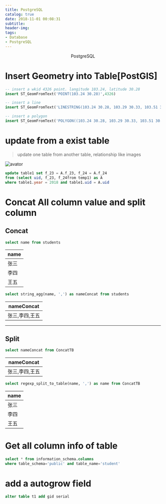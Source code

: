 ```yaml
---
title: PostgreSQL
catalog: true
date: 2018-11-01 00:08:31
subtitle:
header-img:
tags:
- Database
- PostgreSQL
---
```

<center>PostgreSQL</center>

# Insert Geometry into Table[PostGIS]
```sql
-- insert a wkid 4326 point. langitude 103.24, latitude 30.28
insert ST_GeomFromText('POINT(103.24 30.28)',4326)

-- insert a line
insert ST_GeomFromText('LINESTRING(103.24 30.28, 103.29 30.33, 103.51 30.15)',4326)

-- insert a polygon
insert ST_GeomFromText('POLYGON((103.24 30.28, 103.29 30.33, 103.51 30.15))',4326)
```

# update from a exist table
> update one table from another table, relationship like images

![avator](/img/E-R.png)
```sql
update table1 set f_23 = A.f_23, f_24 = A.f_24
from (select uid, f_23, f_24from temp1) as A
where table1.year = 2018 and table1.uid = A.uid
```

# Concat All column value and split column
## Concat
```sql
select name from students
```
| name        |
| -----------|
| 张三        |
| 李四        |
| 王五        |
```sql
select string_agg(name, ',') as nameConcat from students
```
| nameConcat          |
| --------------------|
| 张三,李四,王五        |
---------------------------------------------------
## Split
```sql
select nameConcat from ConcatTB
```
| nameConcat          |
| --------------------|
| 张三,李四,王五        |

```sql
select regexp_split_to_table(name, ',') as name from ConcatTB
```
| name        |
| -----------|
| 张三        |
| 李四        |
| 王五        |
# Get all column info of table
``` sql
select * from information_schema.columns
where table_schema='public' and table_name='student'
```

# add a autogrow field
```sql
alter table t1 add gid serial
```